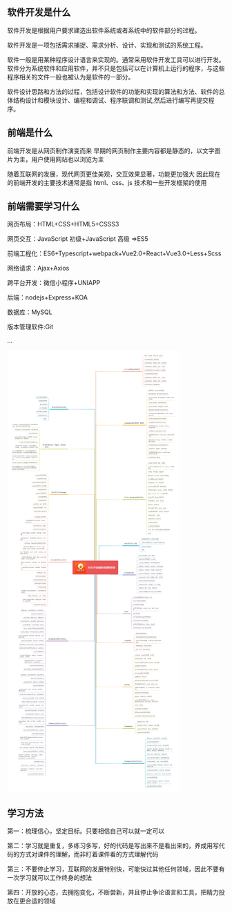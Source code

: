 ## 软件开发是什么

软件开发是根据用户要求建造出软件系统或者系统中的软件部分的过程。

软件开发是一项包括需求捕捉、需求分析、设计、实现和测试的系统工程。

软件一般是用某种程序设计语言来实现的。通常采用软件开发工具可以进行开发。软件分为系统软件和应用软件，并不只是包括可以在计算机上运行的程序，与这些程序相关的文件一般也被认为是软件的一部分。

软件设计思路和方法的过程，包括设计软件的功能和实现的算法和方法、软件的总体结构设计和模块设计、编程和调试、程序联调和测试,然后进行编写再提交程序。

## 前端是什么

前端开发是从网页制作演变而来
早期的网页制作主要内容都是静态的，以文字图片为主，用户使用网站也以浏览为主

随着互联网的发展，现代网页更佳美观，交互效果显著，功能更加强大
因此现在的前端开发的主要技术通常是指 html、css、js 技术和一些开发框架的使用

## 前端需要学习什么

网页布局：HTML+CSS+HTML5+CSSS3

网页交互：JavaScript 初级+JavaScript 高级 =>ES5

前端工程化：ES6+Typescript+webpack+Vue2.0+React+Vue3.0+Less+Scss

网络请求：Ajax+Axios

跨平台开发：微信小程序+UNIAPP

后端：nodejs+Express+KOA

数据库：MySQL

版本管理软件:Git

...

![前端学习路线](./line.png)

## 学习方法

第一：梳理信心，坚定目标。只要相信自己可以就一定可以

第二：学习就是重复，多练习多写，好的代码是写出来不是看出来的，养成用写代码的方式对课件的理解，而非盯着课件看的方式理解代码

第三：不要停止学习，互联网的发展特别快，可能快过其他任何领域，因此不要有一次学习就可以工作终身的想法

第四：开放的心态，去拥抱变化，不断尝新，并且停止争论语言和工具，把精力投放在更合适的领域
